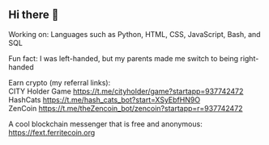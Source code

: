 ## Hi there 👋

<!--
**NicoleTanQR/NicoleTanQR** is a ✨ _special_ ✨ repository because its `README.md` (this file) appears on your GitHub profile.

Here are some ideas to get you started:

- 🔭 I’m currently working on ...
- 🌱 I’m currently learning ...
- 👯 I’m looking to collaborate on ...
- 🤔 I’m looking for help with ...
- 💬 Ask me about ...
- 📫 How to reach me: ...
- 😄 Pronouns: ...
- ⚡ Fun fact: ...
-->

Working on: Languages such as Python, HTML, CSS, JavaScript, Bash, and SQL

Fun fact: I was left-handed, but my parents made me switch to being right-handed

Earn crypto (my referral links):  
CITY Holder Game https://t.me/cityholder/game?startapp=937742472    
HashCats https://t.me/hash_cats_bot?start=XSyEbfHN9O    
ZenCoin https://t.me/theZencoin_bot/zencoin?startapp=r=937742472  

A cool blockchain messenger that is free and anonymous: https://fext.ferritecoin.org
